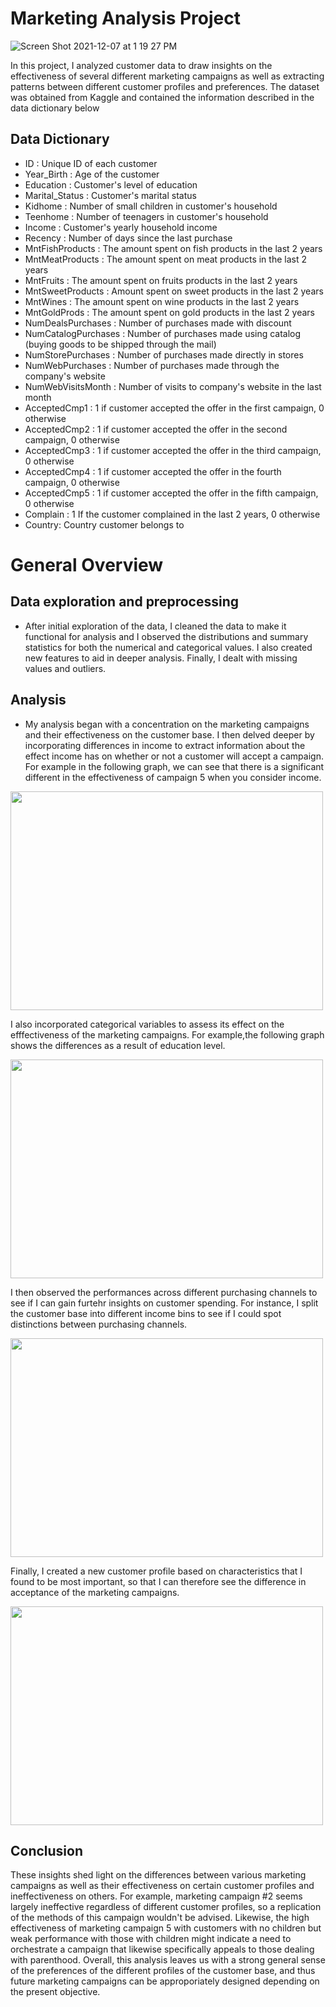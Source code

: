 # Marketing Analysis Project

![Screen Shot 2021-12-07 at 1 19 27 PM](https://user-images.githubusercontent.com/88220704/145092387-a75bcdac-051d-4552-b7bc-66b5ea56bfb9.png)



In this project, I analyzed customer data to draw insights on the effectiveness of several different marketing campaigns as well as extracting patterns between different customer profiles and preferences. The dataset was obtained from Kaggle and contained the information described in the data dictionary below

## Data Dictionary

- ID : Unique ID of each customer
- Year_Birth : Age of the customer
- Education : Customer's level of education
- Marital_Status : Customer's marital status
- Kidhome : Number of small children in customer's household
- Teenhome : Number of teenagers in customer's household
- Income : Customer's yearly household income
- Recency : Number of days since the last purchase
- MntFishProducts : The amount spent on fish products in the last 2 years
- MntMeatProducts : The amount spent on meat products in the last 2 years
- MntFruits : The amount spent on fruits products in the last 2 years
- MntSweetProducts : Amount spent on sweet products in the last 2 years
- MntWines : The amount spent on wine products in the last 2 years
- MntGoldProds : The amount spent on gold products in the last 2 years
- NumDealsPurchases : Number of purchases made with discount
- NumCatalogPurchases : Number of purchases made using catalog (buying goods to be shipped through the mail)
- NumStorePurchases : Number of purchases made directly in stores
- NumWebPurchases : Number of purchases made through the company's website
- NumWebVisitsMonth : Number of visits to company's website in the last month
- AcceptedCmp1 : 1 if customer accepted the offer in the first campaign, 0 otherwise 
- AcceptedCmp2 : 1 if customer accepted the offer in the second campaign, 0 otherwise
- AcceptedCmp3 : 1 if customer accepted the offer in the third campaign, 0 otherwise
- AcceptedCmp4 : 1 if customer accepted the offer in the fourth campaign, 0 otherwise
- AcceptedCmp5 : 1 if customer accepted the offer in the fifth campaign, 0 otherwise
- Complain : 1 If the customer complained in the last 2 years, 0 otherwise
- Country: Country customer belongs to

# General Overview

## Data exploration and preprocessing

* After initial exploration of the data, I cleaned the data to make it functional for analysis and I observed the distributions and summary statistics for both the numerical and categorical values. I also created new features to aid in deeper analysis. Finally, I dealt with missing values and outliers. 

## Analysis

* My analysis began with a concentration on the marketing campaigns and their effectiveness on the customer base. I then delved deeper by incorporating differences in income to extract information about the effect income has on whether or not a customer will accept a campaign. For example in the following graph, we can see that there is a significant different in the effectiveness of campaign 5 when you consider income. 

<img src="https://user-images.githubusercontent.com/88220704/139193739-e28fbb41-8729-49a2-b15d-359e899d2c9a.png" width="500" height="350" />

I also incorporated categorical variables to assess its effect on the efffectiveness of the marketing campaigns. For example,the following graph shows the differences as a result of education level. 

<img src="https://user-images.githubusercontent.com/88220704/139194126-1d35c415-36ff-4000-bc9c-f1e3497a998b.png" width="500" height="350" />




I then observed the performances across different purchasing channels to see if I can gain furtehr insights on customer spending. For instance, I split the customer base into different income bins to see if I could spot distinctions between purchasing channels. 



<img src="https://user-images.githubusercontent.com/88220704/139194702-dd44b95e-e70c-4ae8-a807-7f7638aa5083.png" width="500" height="350" />


Finally, I created a new customer profile based on characteristics that I found to be most important, so that I can therefore see the difference in acceptance of the marketing campaigns. 


<img src="https://user-images.githubusercontent.com/88220704/139195015-c399d692-b029-4e80-8b62-b545b9acf81b.png" width="500" height="350" />


## Conclusion

These insights shed light on the differences between various marketing campaigns as well as their effectiveness on certain customer profiles and ineffectiveness on others. For example, marketing campaign #2 seems largely ineffective regardless of different customer profiles, so a replication of the methods of this campaign wouldn't be advised. Likewise, the high effectiveness of marketing campaign 5 with customers with no children but weak performance with those with children might indicate a need to orchestrate a campaign that likewise specifically appeals to those dealing with parenthood. Overall, this analysis leaves us with a strong general sense of the preferences of the different profiles of the customer base, and thus future marketing campaigns can be approporiately designed depending on the present objective. 

